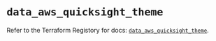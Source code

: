 # `data_aws_quicksight_theme`

Refer to the Terraform Registory for docs: [`data_aws_quicksight_theme`](https://registry.terraform.io/providers/hashicorp/aws/5.7.0/docs/data-sources/quicksight_theme).
